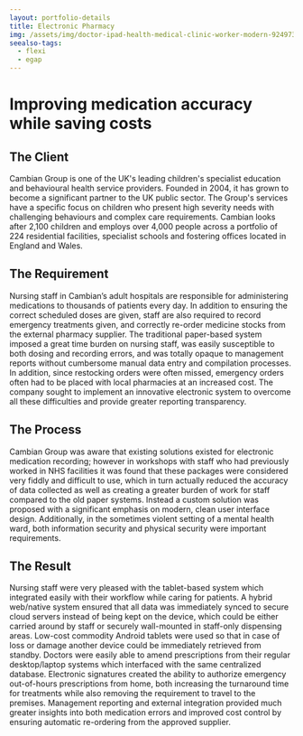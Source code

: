 ```yaml
---
layout: portfolio-details
title: Electronic Pharmacy
img: /assets/img/doctor-ipad-health-medical-clinic-worker-modern-92497344-960x600.jpg
seealso-tags:
  - flexi
  - egap
---
```

# Improving medication accuracy while saving costs

## The Client

Cambian Group is one of the UK's leading children's specialist education and behavioural health service providers. Founded in 2004, it has grown to become a significant partner to the UK public sector. The Group's services have a specific focus on children who present high severity needs with challenging behaviours and complex care requirements. Cambian looks after 2,100 children and employs over 4,000 people across a portfolio of 224 residential facilities, specialist schools and fostering offices located in England and Wales.

## The Requirement

Nursing staff in Cambian’s adult hospitals are responsible for administering medications to thousands of patients every day. In addition to ensuring the correct scheduled doses are given, staff are also required to record emergency treatments given, and correctly re-order medicine stocks from the external pharmacy supplier. The traditional paper-based system imposed a great time burden on nursing staff, was easily susceptible to both dosing and recording errors, and was totally opaque to management reports without cumbersome manual data entry and compilation processes. In addition, since restocking orders were often missed, emergency orders often had to be placed with local pharmacies at an increased cost. The company sought to implement an innovative electronic system to overcome all these difficulties and provide greater reporting transparency.

## The Process

Cambian Group was aware that existing solutions existed for electronic medication recording; however in workshops with staff who had previously worked in NHS facilities it was found that these packages were considered very fiddly and difficult to use, which in turn actually reduced the accuracy of data collected as well as creating a greater burden of work for staff compared to the old paper systems. Instead a custom solution was proposed with a significant emphasis on modern, clean user interface design. Additionally, in the sometimes violent setting of a mental health ward, both information security and physical security were important requirements.

## The Result

Nursing staff were very pleased with the tablet-based system which integrated easily with their workflow while caring for patients. A hybrid web/native system ensured that all data was immediately synced to secure cloud servers instead of being kept on the device, which could be either carried around by staff or securely wall-mounted in staff-only dispensing areas. Low-cost commodity Android tablets were used so that in case of loss or damage another device could be immediately retrieved from standby. Doctors were easily able to amend prescriptions from their regular desktop/laptop systems which interfaced with the same centralized database. Electronic signatures created the ability to authorize emergency out-of-hours prescriptions from home, both increasing the turnaround time for treatments while also removing the requirement to travel to the premises. Management reporting and external integration provided much greater insights into both medication errors and improved cost control by ensuring automatic re-ordering from the approved supplier.